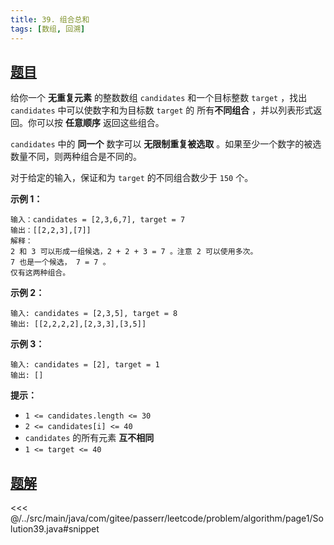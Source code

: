 ```yaml
---
title: 39. 组合总和
tags: [数组, 回溯]
---
```



## [题目](https://leetcode.cn/problems/combination-sum/)
给你一个 **无重复元素** 的整数数组 `candidates` 和一个目标整数 `target` ，找出 `candidates` 中可以使数字和为目标数 `target` 的 所有**不同组合** ，并以列表形式返回。你可以按 **任意顺序** 返回这些组合。

`candidates` 中的 **同一个** 数字可以 **无限制重复被选取** 。如果至少一个数字的被选数量不同，则两种组合是不同的。

对于给定的输入，保证和为 `target` 的不同组合数少于 `150` 个。

**示例 1：**

    输入：candidates = [2,3,6,7], target = 7
    输出：[[2,2,3],[7]]
    解释：
    2 和 3 可以形成一组候选，2 + 2 + 3 = 7 。注意 2 可以使用多次。
    7 也是一个候选， 7 = 7 。
    仅有这两种组合。

**示例 2：**

    输入: candidates = [2,3,5], target = 8
    输出: [[2,2,2,2],[2,3,3],[3,5]]

**示例 3：**

    输入: candidates = [2], target = 1
    输出: []

**提示：**

* `1 <= candidates.length <= 30`
* `2 <= candidates[i] <= 40`
* `candidates` 的所有元素 **互不相同**
* `1 <= target <= 40`


## [题解](https://github.com/PasseRR/JavaLeetCode/blob/master/src/main/java/com/gitee/passerr/leetcode/problem/algorithm/page1/Solution39.java)

<<< @/../src/main/java/com/gitee/passerr/leetcode/problem/algorithm/page1/Solution39.java#snippet
